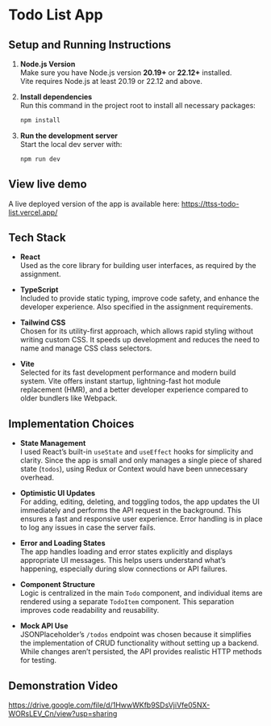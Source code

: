 # Todo List App

## Setup and Running Instructions

1. **Node.js Version**  
   Make sure you have Node.js version **20.19+** or **22.12+** installed.  
   Vite requires Node.js at least 20.19 or 22.12 and above.

2. **Install dependencies**  
   Run this command in the project root to install all necessary packages:
   ```bash
   npm install
   ```
3. **Run the development server**  
   Start the local dev server with:
   ```bash
   npm run dev
   ```

## View live demo

A live deployed version of the app is available here:
https://ttss-todo-list.vercel.app/

## Tech Stack

- **React**  
  Used as the core library for building user interfaces, as required by the assignment.

- **TypeScript**  
  Included to provide static typing, improve code safety, and enhance the developer experience. Also specified in the assignment requirements.

- **Tailwind CSS**  
  Chosen for its utility-first approach, which allows rapid styling without writing custom CSS. It speeds up development and reduces the need to name and manage CSS class selectors.

- **Vite**  
  Selected for its fast development performance and modern build system. Vite offers instant startup, lightning-fast hot module replacement (HMR), and a better developer experience compared to older bundlers like Webpack.

## Implementation Choices

- **State Management**  
  I used React’s built-in `useState` and `useEffect` hooks for simplicity and clarity. Since the app is small and only manages a single piece of shared state (`todos`), using Redux or Context would have been unnecessary overhead.

- **Optimistic UI Updates**  
  For adding, editing, deleting, and toggling todos, the app updates the UI immediately and performs the API request in the background. This ensures a fast and responsive user experience. Error handling is in place to log any issues in case the server fails.

- **Error and Loading States**  
  The app handles loading and error states explicitly and displays appropriate UI messages. This helps users understand what’s happening, especially during slow connections or API failures.

- **Component Structure**  
  Logic is centralized in the main `Todo` component, and individual items are rendered using a separate `TodoItem` component. This separation improves code readability and reusability.

- **Mock API Use**  
  JSONPlaceholder’s `/todos` endpoint was chosen because it simplifies the implementation of CRUD functionality without setting up a backend. While changes aren’t persisted, the API provides realistic HTTP methods for testing.

## Demonstration Video
https://drive.google.com/file/d/1HwwWKfb9SDsVjiVfe05NX-WORsLEV_Cn/view?usp=sharing
